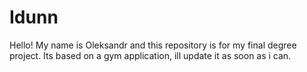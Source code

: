 # Idunn


Hello! My name is Oleksandr and this repository is for my final degree project. 
Its based on a gym application, ill update it as soon as i can.

